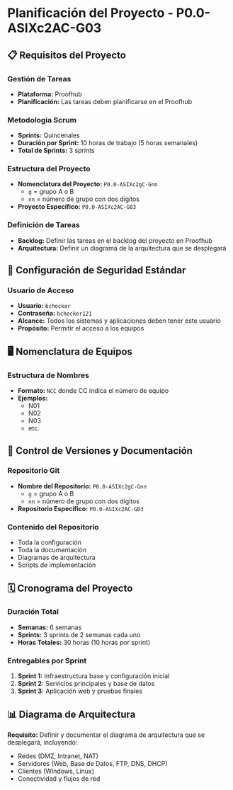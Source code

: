 # Planificación del Proyecto - P0.0-ASIXc2AC-G03

## 📋 Requisitos del Proyecto

### Gestión de Tareas
- **Plataforma:** Proofhub
- **Planificación:** Las tareas deben planificarse en el Proofhub

### Metodología Scrum
- **Sprints:** Quincenales
- **Duración por Sprint:** 10 horas de trabajo (5 horas semanales)
- **Total de Sprints:** 3 sprints

### Estructura del Proyecto
- **Nomenclatura del Proyecto:** `P0.0-ASIXc2gC-Gnn`
  - `g` = grupo A o B
  - `nn` = número de grupo con dos dígitos
- **Proyecto Específico:** `P0.0-ASIXc2AC-G03`

### Definición de Tareas
- **Backlog:** Definir las tareas en el backlog del proyecto en Proofhub
- **Arquitectura:** Definir un diagrama de la arquitectura que se desplegará

## 🔐 Configuración de Seguridad Estándar

### Usuario de Acceso
- **Usuario:** `bchecker`
- **Contraseña:** `bchecker121`
- **Alcance:** Todos los sistemas y aplicaciones deben tener este usuario
- **Propósito:** Permitir el acceso a los equipos

## 🖥️ Nomenclatura de Equipos

### Estructura de Nombres
- **Formato:** `NCC` donde CC indica el número de equipo
- **Ejemplos:** 
  - N01
  - N02
  - N03
  - etc.

## 📁 Control de Versiones y Documentación

### Repositorio Git
- **Nombre del Repositorio:** `P0.0-ASIXc2gC-Gnn`
  - `g` = grupo A o B
  - `nn` = número de grupo con dos dígitos
- **Repositorio Específico:** `P0.0-ASIXc2AC-G03`

### Contenido del Repositorio
- Toda la configuración
- Toda la documentación
- Diagramas de arquitectura
- Scripts de implementación

## 🗓️ Cronograma del Proyecto

### Duración Total
- **Semanas:** 6 semanas
- **Sprints:** 3 sprints de 2 semanas cada uno
- **Horas Totales:** 30 horas (10 horas por sprint)

### Entregables por Sprint
1. **Sprint 1:** Infraestructura base y configuración inicial
2. **Sprint 2:** Servicios principales y base de datos
3. **Sprint 3:** Aplicación web y pruebas finales

## 📊 Diagrama de Arquitectura

**Requisito:** Definir y documentar el diagrama de arquitectura que se desplegará, incluyendo:
- Redes (DMZ, Intranet, NAT)
- Servidores (Web, Base de Datos, FTP, DNS, DHCP)
- Clientes (Windows, Linux)
- Conectividad y flujos de red